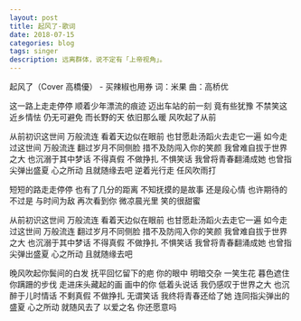 ```yaml
---
layout: post
title: 起风了-歌词
date: 2018-07-15
categories: blog
tags: singer
description: 远离群体，说不定有「上帝视角」。
---
```


起风了（Cover 高橋優） - 买辣椒也用券
词：米果
曲：高桥优  

这一路上走走停停
顺着少年漂流的痕迹
迈出车站的前一刻
竟有些犹豫
不禁笑这近乡情怯
仍无可避免
而长野的天
依旧那么暖
风吹起了从前  

从前初识这世间
万般流连
看着天边似在眼前
也甘愿赴汤蹈火去走它一遍
如今走过这世间
万般流连
翻过岁月不同侧脸
措不及防闯入你的笑颜
我曾难自拔于世界之大
也沉溺于其中梦话
不得真假 不做挣扎 不惧笑话
我曾将青春翻涌成她
也曾指尖弹出盛夏
心之所动 且就随缘去吧
逆着光行走 任风吹雨打  

短短的路走走停停
也有了几分的距离
不知抚摸的是故事 还是段心情
也许期待的不过是 与时间为敌
再次看到你
微凉晨光里
笑的很甜蜜  

从前初识这世间
万般流连
看着天边似在眼前
也甘愿赴汤蹈火去走它一遍
如今走过这世间
万般流连
翻过岁月不同侧脸
措不及防闯入你的笑颜
我曾难自拔于世界之大
也沉溺于其中梦话
不得真假 不做挣扎 不惧笑话
我曾将青春翻涌成她
也曾指尖弹出盛夏
心之所动 且就随缘去吧  

晚风吹起你鬓间的白发
抚平回忆留下的疤
你的眼中 明暗交杂 一笑生花
暮色遮住你蹒跚的步伐
走进床头藏起的画
画中的你 低着头说话
我仍感叹于世界之大
也沉醉于儿时情话
不剩真假 不做挣扎 无谓笑话
我终将青春还给了她
连同指尖弹出的盛夏
心之所动 就随风去了
以爱之名 你还愿意吗
